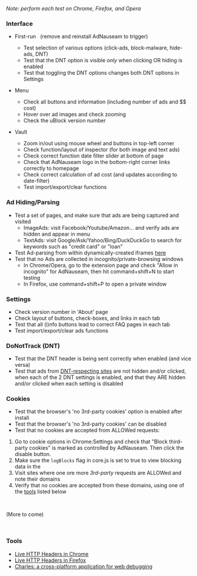 _Note: perform each test on Chrome, Firefox, and Opera_

### Interface

* First-run &nbsp; (remove and reinstall AdNauseam to trigger)
  - Test selection of various options (click-ads, block-malware, hide-ads, DNT)
  - Test that the DNT option is visible _only_ when clicking OR hiding is enabled
  - Test that toggling the DNT options changes both DNT options in Settings

* Menu 
   - Check all buttons and information (including number of ads and $$ cost)
   - Hover over ad images and check zooming
   - Check the uBlock version number

* Vault
   - Zoom in/out using mouse wheel and buttons in top-left corner 
   - Check function/layout of inspector (for both image and text ads)
   - Check correct function date filter slider at bottom of page
   - Check that AdNauseam logo in the bottom-right corner links correctly to homepage  
   - Check correct calculation of ad cost (and updates according to date-filter)
   - Test import/export/clear functions

### Ad Hiding/Parsing
* Test a set of pages, and make sure that ads are being captured and visited   
  * ImageAds: visit Facebook/Youtube/Amazon... and verify ads are hidden and appear in menu
  * TextAds: visit Google/Ask/Yahoo/Bing/DuckDuckGo to search for keywords such as "credit card" or "loan"
*  Test Ad-parsing from within dynamically-created iframes [here](http://rednoise.org/adntest/dynamic_iframe.html)                       
*  Test that no Ads are collected in incognito/private-browsing windows    
   * In Chrome/Opera, go to the extension page and check "Allow in incognito" for AdNauseam, then hit command+shift+N to start testing
   * In Firefox, use command+shift+P to open a private window

### Settings
* Check version number in 'About' page
* Check layout of buttons, check-boxes, and links in each tab
* Test that all (i)nfo buttons lead to correct FAQ pages in each tab
* Test import/export/clear ads functions

### DoNotTrack (DNT)
*  Test that the DNT header is being sent correctly when enabled (and vice versa)
*  Test that ads from [DNT-respecting sites](https://www.eff.org/files/effdntlist.txt) are not hidden and/or clicked, when each of the 2 DNT settings is enabled, and that they ARE hidden and/or clicked when each setting is disabled

### Cookies 
* Test that the browser's 'no 3rd-party cookies' option is enabled after install
* Test that the browser's 'no 3rd-party cookies' can be disabled
* Test that no cookies are accepted from ALLOWed requests:  
1. Go to cookie options in Chrome:Settings and check that "Block third-party cookies" is marked as controlled by AdNauseam. Then click the disable button.   
1. Make sure the `logBlocks` flag in core.js is set to true to view blocking data in the   
1. Visit sites where one ore more _3rd-party_ requests are ALLOWed and note their domains
1. Verify that no cookies are accepted from these domains, using one of the [tools](#tools) listed below


&nbsp;

(More to come)

&nbsp;

### Tools
  * [Live HTTP Headers in Chrome](https://chrome.google.com/webstore/detail/live-http-headers/iaiioopjkcekapmldfgbebdclcnpgnlo?hl=en)    
  * [Live HTTP Headers in Firefox](https://addons.mozilla.org/en-US/firefox/addon/live-http-headers-clone/)   
  * [Charles: a cross-platform application for web debugging](https://www.charlesproxy.com/latest-release/download.do) 